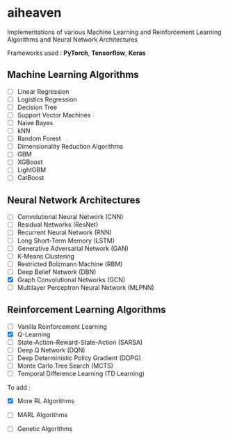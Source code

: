 # aiheaven

Implementations of various Machine Learning and Reinforcement Learning Algorithms and Neural Network Architectures

Frameworks used : **PyTorch**, **Tensorflow**, **Keras**

## Machine Learning Algorithms

- [ ] Linear Regression
- [ ] Logistics Regression
- [ ] Decision Tree
- [ ] Support Vector Machines
- [ ] Naive Bayes
- [ ] kNN
- [ ] Random Forest
- [ ] Dimensionality Reduction Algorithms
- [ ] GBM
- [ ] XGBoost
- [ ] LightGBM
- [ ] CatBoost

## Neural Network Architectures

- [ ] Convolutional Neural Network (CNN)
- [ ] Residual Networks (ResNet)
- [ ] Recurrent Neural Network (RNN)
- [ ] Long Short-Term Memory (LSTM)
- [ ] Generative Adversarial Network (GAN)
- [ ] K-Means Clustering
- [ ] Restricted Bolzmann Machine (RBM)
- [ ] Deep Belief Network (DBN)
- [x] Graph Convolutional Networks (GCN)
- [ ] Multilayer Perceptron Neural Network (MLPNN)

## Reinforcement Learning Algorithms

- [ ] Vanilla Reinforcement Learning
- [x] Q-Learning
- [ ] State-Action-Reward-State-Action (SARSA)
- [ ] Deep Q Network (DQN)
- [ ] Deep Deterministic Policy Gradient (DDPG)
- [ ] Monte Carlo Tree Search (MCTS)
- [ ] Temporal Difference Learning (TD Learning)

To add :

- [x] More RL Algorithms
- [ ] MARL Algorithms
- [ ] Genetic Algorithms


